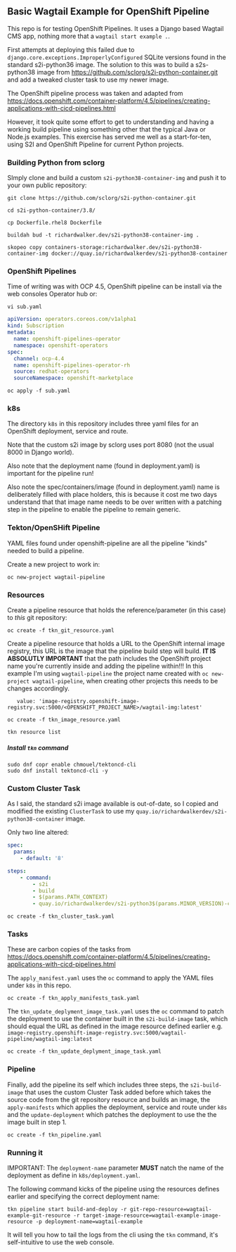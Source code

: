 ## Basic Wagtail Example for OpenShift Pipeline

This repo is for testing OpenShift Pipelines. It uses a Django based Wagtail CMS app, nothing more that a `wagtail start example .`.

First attempts at deploying this failed due to `django.core.exceptions.ImproperlyConfigured` SQLite versions found in the standard s2i-python36 image. 
The solution to this was to build a s2s-python38 image from https://github.com/sclorg/s2i-python-container.git and add a tweaked cluster task to use my newer image.

The OpenShift pipeline process was taken and adapted from https://docs.openshift.com/container-platform/4.5/pipelines/creating-applications-with-cicd-pipelines.html 

However, it took quite some effort to get to understanding and having a working build pipeline using something other that the typical Java or Node.js examples. This exercise has served me well as a start-for-ten, using S2I and OpenShift Pipeline for current Python projects. 

### Building Python from sclorg

SImply clone and build a custom `s2i-python38-container-img` and push it to your own public repository:

```text
git clone https://github.com/sclorg/s2i-python-container.git
```

```text
cd s2i-python-container/3.8/
```

```text
cp Dockerfile.rhel8 Dockerfile
```

```text
buildah bud -t richardwalker.dev/s2i-python38-container-img .
```

```text
skopeo copy containers-storage:richardwalker.dev/s2i-python38-container-img docker://quay.io/richardwalkerdev/s2i-python38-container
```

### OpenShift Pipelines

Time of writing was with OCP 4.5, OpenShift pipeline can be install via the web consoles Operator hub or:

```text 
vi sub.yaml
```
```yaml
apiVersion: operators.coreos.com/v1alpha1
kind: Subscription
metadata:
  name: openshift-pipelines-operator
  namespace: openshift-operators
spec:
  channel: ocp-4.4
  name: openshift-pipelines-operator-rh 
  source: redhat-operators 
  sourceNamespace: openshift-marketplace
```

```text
oc apply -f sub.yaml
```

### k8s

The directory `k8s` in this repository includes three yaml files for an OpenShift deployment, service and route.

Note that the custom s2i image by sclorg uses port 8080 (not the usual 8000 in Django world).

Also note that the deployment name (found in deployment.yaml) is important for the pipeline run!

Also note the spec/containers/image (found in deployment.yaml) name is deliberately filled with place holders, this is because it cost me two days understand that that image name needs to be over written with a patching step in the pipeline to enable the pipeline to remain generic.

### Tekton/OpenSHift Pipeline

YAML files found under openshift-pipeline are all the pipeline "kinds" needed to build a pipeline.

Create a new project to work in:

```text
oc new-project wagtail-pipeline
```

### Resources

Create a pipeline resource that holds the reference/parameter (in this case) to _this_ git repository:

```text
oc create -f tkn_git_resource.yaml
```

Create a pipeline resource that holds a URL to the OpenShift internal image registry, this URL is the image that the pipeline build step will build. 
**IT IS ABSOLUTLY IMPORTANT** that the path includes the OpenShift project name you're currently inside and adding the pipeline within!!! In this example I'm using `wagtail-pipeline` the project name created with `oc new-project wagtail-pipeline`, when creating other projects this needs to be changes accordingly. 

```
   value: 'image-registry.openshift-image-registry.svc:5000/<OPENSHIFT_PROJECT_NAME>/wagtail-img:latest'
```

```text
oc create -f tkn_image_resource.yaml
```

```
tkn resource list
```

##### Install `tkn` command

```text
sudo dnf copr enable chmouel/tektoncd-cli
sudo dnf install tektoncd-cli -y
```

### Custom Cluster Task

As I said, the standard s2i image available is out-of-date, so I copied and modified the existing `ClusterTask` to use my `quay.io/richardwalkerdev/s2i-python38-container` image. 

Only two line altered:

```yaml
spec:
  params:
    - default: '8'
```

```yaml
steps:
    - command:
        - s2i
        - build
        - $(params.PATH_CONTEXT)
        - quay.io/richardwalkerdev/s2i-python3$(params.MINOR_VERSION)-container
```


```text
oc create -f tkn_cluster_task.yaml
```

### Tasks

These are carbon copies of the tasks from https://docs.openshift.com/container-platform/4.5/pipelines/creating-applications-with-cicd-pipelines.html 

The `apply_manifest.yaml` uses the `oc` command to apply the YAML files under `k8s` in this repo.

```text
oc create -f tkn_apply_manifests_task.yaml
```

The `tkn_update_deplyment_image_task.yaml` uses the `oc` command to patch the deployment to use the container built in the `s2i-build-image` task, which should equal the URL as defined in the image resource defined earlier e.g. `image-registry.openshift-image-registry.svc:5000/wagtail-pipeline/wagtail-img:latest`

```text
oc create -f tkn_update_deplyment_image_task.yaml
```

### Pipeline

Finally, add the pipeline its self which includes three steps, the `s2i-build-image` that uses the custom Cluster Task added before which takes the source code from the git repository resource and builds an image, the `apply-manifests` which applies the deployment, service and route under `k8s` and the `update-deployment` which patches the deployment to use the the image built in step 1.

```text
oc create -f tkn_pipeline.yaml
```

### Running it

IMPORTANT: The `deployment-name` parameter **MUST** natch the name of the deployment as define in `k8s/deployment.yaml`.

The following command kicks of the pipeline using the resources defines earlier and specifying the correct deployment name:

```text
tkn pipeline start build-and-deploy -r git-repo-resource=wagtail-example-git-resource -r target-image-resource=wagtail-example-image-resource -p deployment-name=wagtail-example
```

It will tell you how to tail the logs from the cli using the `tkn` command, it's self-intuitive to use the web console.

